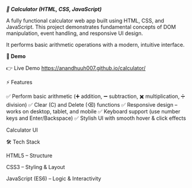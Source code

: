 ***🧮 Calculator (HTML, CSS, JavaScript)***

A fully functional calculator web app built using HTML, CSS, and JavaScript.
This project demonstrates fundamental concepts of DOM manipulation, event handling, and responsive UI design.

It performs basic arithmetic operations with a modern, intuitive interface.

**🌟 Demo**

👉 Live Demo
https://anandhuuh007.github.io/calculator/

⚡ Features

✅ Perform basic arithmetic (➕ addition, ➖ subtraction, ✖️ multiplication, ➗ division)
✅ Clear (C) and Delete (⌫) functions
✅ Responsive design – works on desktop, tablet, and mobile
✅ Keyboard support (use number keys and Enter/Backspace)
✅ Stylish UI with smooth hover & click effects


Calculator UI

🛠️ Tech Stack

HTML5 – Structure

CSS3 – Styling & Layout

JavaScript (ES6) – Logic & Interactivity
